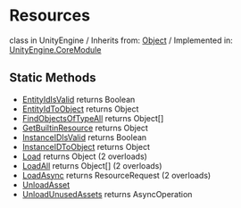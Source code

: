 # Resources
class in UnityEngine
 / Inherits from: <a href="https://docs.unity3d.com/6000.2/Documentation/ScriptReference/Object.html">Object</a> / Implemented in: <a href="https://docs.unity3d.com/6000.2/Documentation/ScriptReference/UnityEngine.CoreModule.html">UnityEngine.CoreModule</a>

## Static Methods
- <a href="https://docs.unity3d.com/6000.2/Documentation/ScriptReference/Resources.EntityIdIsValid.html">EntityIdIsValid</a> returns Boolean
- <a href="https://docs.unity3d.com/6000.2/Documentation/ScriptReference/Resources.EntityIdToObject.html">EntityIdToObject</a> returns Object
- <a href="https://docs.unity3d.com/6000.2/Documentation/ScriptReference/Resources.FindObjectsOfTypeAll.html">FindObjectsOfTypeAll</a> returns Object[]
- <a href="https://docs.unity3d.com/6000.2/Documentation/ScriptReference/Resources.GetBuiltinResource.html">GetBuiltinResource</a> returns Object
- <a href="https://docs.unity3d.com/6000.2/Documentation/ScriptReference/Resources.InstanceIDIsValid.html">InstanceIDIsValid</a> returns Boolean
- <a href="https://docs.unity3d.com/6000.2/Documentation/ScriptReference/Resources.InstanceIDToObject.html">InstanceIDToObject</a> returns Object
- <a href="https://docs.unity3d.com/6000.2/Documentation/ScriptReference/Resources.Load.html">Load</a> returns Object (2 overloads)
- <a href="https://docs.unity3d.com/6000.2/Documentation/ScriptReference/Resources.LoadAll.html">LoadAll</a> returns Object[] (2 overloads)
- <a href="https://docs.unity3d.com/6000.2/Documentation/ScriptReference/Resources.LoadAsync.html">LoadAsync</a> returns ResourceRequest (2 overloads)
- <a href="https://docs.unity3d.com/6000.2/Documentation/ScriptReference/Resources.UnloadAsset.html">UnloadAsset</a>
- <a href="https://docs.unity3d.com/6000.2/Documentation/ScriptReference/Resources.UnloadUnusedAssets.html">UnloadUnusedAssets</a> returns AsyncOperation
